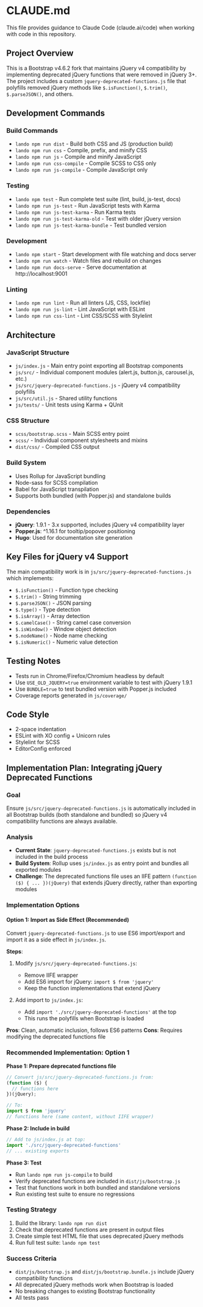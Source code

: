# CLAUDE.md

This file provides guidance to Claude Code (claude.ai/code) when working with code in this repository.

## Project Overview

This is a Bootstrap v4.6.2 fork that maintains jQuery v4 compatibility by implementing deprecated jQuery functions that were removed in jQuery 3+. The project includes a custom `jquery-deprecated-functions.js` file that polyfills removed jQuery methods like `$.isFunction()`, `$.trim()`, `$.parseJSON()`, and others.

## Development Commands

### Build Commands
- `lando npm run dist` - Build both CSS and JS (production build)
- `lando npm run css` - Compile, prefix, and minify CSS
- `lando npm run js` - Compile and minify JavaScript
- `lando npm run css-compile` - Compile SCSS to CSS only
- `lando npm run js-compile` - Compile JavaScript only

### Testing
- `lando npm test` - Run complete test suite (lint, build, js-test, docs)
- `lando npm run js-test` - Run JavaScript tests with Karma
- `lando npm run js-test-karma` - Run Karma tests
- `lando npm run js-test-karma-old` - Test with older jQuery version
- `lando npm run js-test-karma-bundle` - Test bundled version

### Development
- `lando npm start` - Start development with file watching and docs server
- `lando npm run watch` - Watch files and rebuild on changes
- `lando npm run docs-serve` - Serve documentation at http://localhost:9001

### Linting
- `lando npm run lint` - Run all linters (JS, CSS, lockfile)
- `lando npm run js-lint` - Lint JavaScript with ESLint
- `lando npm run css-lint` - Lint CSS/SCSS with Stylelint

## Architecture

### JavaScript Structure
- `js/index.js` - Main entry point exporting all Bootstrap components
- `js/src/` - Individual component modules (alert.js, button.js, carousel.js, etc.)
- `js/src/jquery-deprecated-functions.js` - jQuery v4 compatibility polyfills
- `js/src/util.js` - Shared utility functions
- `js/tests/` - Unit tests using Karma + QUnit

### CSS Structure
- `scss/bootstrap.scss` - Main SCSS entry point
- `scss/` - Individual component stylesheets and mixins
- `dist/css/` - Compiled CSS output

### Build System
- Uses Rollup for JavaScript bundling
- Node-sass for SCSS compilation
- Babel for JavaScript transpilation
- Supports both bundled (with Popper.js) and standalone builds

### Dependencies
- **jQuery**: 1.9.1 - 3.x supported, includes jQuery v4 compatibility layer
- **Popper.js**: ^1.16.1 for tooltip/popover positioning
- **Hugo**: Used for documentation site generation

## Key Files for jQuery v4 Support

The main compatibility work is in `js/src/jquery-deprecated-functions.js` which implements:
- `$.isFunction()` - Function type checking
- `$.trim()` - String trimming
- `$.parseJSON()` - JSON parsing
- `$.type()` - Type detection
- `$.isArray()` - Array detection
- `$.camelCase()` - String camel case conversion
- `$.isWindow()` - Window object detection
- `$.nodeName()` - Node name checking
- `$.isNumeric()` - Numeric value detection

## Testing Notes

- Tests run in Chrome/Firefox/Chromium headless by default
- Use `USE_OLD_JQUERY=true` environment variable to test with jQuery 1.9.1
- Use `BUNDLE=true` to test bundled version with Popper.js included
- Coverage reports generated in `js/coverage/`

## Code Style

- 2-space indentation
- ESLint with XO config + Unicorn rules
- Stylelint for SCSS
- EditorConfig enforced

## Implementation Plan: Integrating jQuery Deprecated Functions

### Goal
Ensure `js/src/jquery-deprecated-functions.js` is automatically included in all Bootstrap builds (both standalone and bundled) so jQuery v4 compatibility functions are always available.

### Analysis
- **Current State**: `jquery-deprecated-functions.js` exists but is not included in the build process
- **Build System**: Rollup uses `js/index.js` as entry point and bundles all exported modules
- **Challenge**: The deprecated functions file uses an IIFE pattern `(function ($) { ... })(jQuery)` that extends jQuery directly, rather than exporting modules

### Implementation Options

#### Option 1: Import as Side Effect (Recommended)
Convert `jquery-deprecated-functions.js` to use ES6 import/export and import it as a side effect in `js/index.js`.

**Steps**:
1. Modify `js/src/jquery-deprecated-functions.js`:
   - Remove IIFE wrapper
   - Add ES6 import for jQuery: `import $ from 'jquery'`
   - Keep the function implementations that extend jQuery
   
2. Add import to `js/index.js`:
   - Add `import './src/jquery-deprecated-functions'` at the top
   - This runs the polyfills when Bootstrap is loaded

**Pros**: Clean, automatic inclusion, follows ES6 patterns
**Cons**: Requires modifying the deprecated functions file

### Recommended Implementation: Option 1

**Phase 1: Prepare deprecated functions file**
```javascript
// Convert js/src/jquery-deprecated-functions.js from:
(function ($) {
  // functions here
})(jQuery);

// To:
import $ from 'jquery'
// functions here (same content, without IIFE wrapper)
```

**Phase 2: Include in build**
```javascript
// Add to js/index.js at top:
import './src/jquery-deprecated-functions'
// ... existing exports
```

**Phase 3: Test**
- Run `lando npm run js-compile` to build
- Verify deprecated functions are included in `dist/js/bootstrap.js`
- Test that functions work in both bundled and standalone versions
- Run existing test suite to ensure no regressions

### Testing Strategy
1. Build the library: `lando npm run dist`
2. Check that deprecated functions are present in output files
3. Create simple test HTML file that uses deprecated jQuery methods
4. Run full test suite: `lando npm test`

[//]: # (5. Test with multiple jQuery versions using `USE_OLD_JQUERY=true npm run js-test-karma`)

### Success Criteria
- `dist/js/bootstrap.js` and `dist/js/bootstrap.bundle.js` include jQuery compatibility functions
- All deprecated jQuery methods work when Bootstrap is loaded
- No breaking changes to existing Bootstrap functionality
- All tests pass
